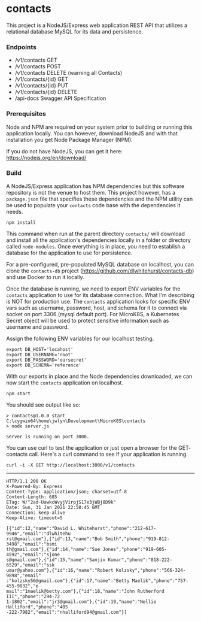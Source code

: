 # contacts

This project is a NodeJS/Express web application REST API that utilizes a 
relational database MySQL for its data and persistence.

### Endpoints
- /v1/contacts GET
- /v1/contacts POST
- /v1/contacts DELETE (warning all Contacts)
- /v1/contacts/{id} GET
- /v1/contacts/{id} PUT
- /v1/contacts/{id} DELETE
- /api-docs Swagger API Specification

### Prerequisites

Node and NPM are required on your system prior to building or running this 
application locally. You can however, download NodeJS and with that installation
you get Node Package Manager (NPM).

If you do not have NodeJS, you can get it here: https://nodejs.org/en/download/

### Build

A NodeJS/Express application has NPM dependencies but this software repository
is not the venue to host them. This project however, has a `package.json` file
that specifies these dependencies and the NPM utility can be used to populate
your `contacts` code base with the dependencies it needs.

```shell
npm install
```

This command when run at the parent directory `contacts/` will download and
install all the application's dependencies locally in a folder or directory 
called `node-modules`. Once everything is in place, you need to establish a 
database for the application to use for persistence.

For a pre-configured, pre-populated MySQL database on localhost, you can clone
the `contacts-db` project (https://github.com/dlwhitehurst/contacts-db) and 
use Docker to run it locally.

Once the database is running, we need to export ENV variables for the `contacts`
application to use for its database connection. What I'm describing is NOT for
production use. The `contacts` application looks for specific ENV vars such as
username, password, host, and schema for it to connect via socket on port 3306 
(mysql default port). For MicroK8S, a Kubernetes Secret object will be used to
protect sensitive information such as username and password.

Assign the following ENV variables for our localhost testing.

```shell
export DB_HOST='locahost'
export DB_USERNAME='root'
export DB_PASSWORD='oursecret'
export DB_SCHEMA='reference'
```
With our exports in place and the Node dependencies downloaded, we can now start
the `contacts` application on localhost.

```shell
npm start
```

You should see output like so:

```shell
> contacts@1.0.0 start C:\cygwin64\home\jwlyn\Development\MicroK8S\contacts
> node server.js

Server is running on port 3000.
```

You can use curl to test the application or just open a browser for the GET-
contacts call. Here's a curl command to see if your application is running.

```shell
curl -i -X GET http://localhost:3000/v1/contacts
```
--- 
```shell
HTTP/1.1 200 OK
X-Powered-By: Express
Content-Type: application/json; charset=utf-8
Content-Length: 685
ETag: W/"2ad-UawkcWvyjVirpjS17e3jWBj8D9k"
Date: Sun, 31 Jan 2021 22:58:45 GMT
Connection: keep-alive
Keep-Alive: timeout=5

[{"id":12,"name":"David L. Whitehurst","phone":"212-617-9946","email":"dlwhitehu
rst@gmail.com"},{"id":13,"name":"Bob Smith","phone":"919-812-3498","email":"bsmi
th@gmail.com"},{"id":14,"name":"Sue Jones","phone":"919-605-4592","email":"sjone
s@gmail.com"},{"id":15,"name":"Sanjiv Kumar","phone":"818-222-6529","email":"ssk
umar@yahoo.com"},{"id":16,"name":"Robert Kolzsky","phone":"566-324-9898","email"
:"kolzsky56@gmail.com"},{"id":17,"name":"Betty Maelik","phone":"757-455-9832","e
mail":"1maelik@betty.com"},{"id":18,"name":"John Rutherford III","phone":"294-72
1-1802","email":"jr3@gmail.com"},{"id":19,"name":"Nellie Halliford","phone":"405
-222-7982","email":"nhalliford94@gmail.com"}]
```